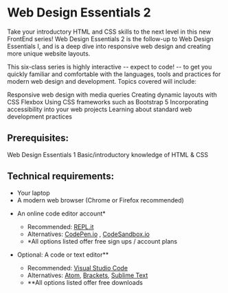 # Web Design Essentials 2

Take your introductory HTML and CSS skills to the next level in this new FrontEnd series! Web Design Essentials 2 is the follow-up to Web Design Essentials I, and is a deep dive into responsive web design and creating more unique website layouts.

This six-class series is highly interactive -- expect to code! -- to get you quickly familiar and comfortable with the languages, tools and practices for modern web design and development. Topics covered will include:

Responsive web design with media queries
Creating dynamic layouts with CSS Flexbox
Using CSS frameworks such as Bootstrap 5
Incorporating accessibility into your web projects
Learning about standard web development practices

## Prerequisites:

Web Design Essentials 1
Basic/introductory knowledge of HTML & CSS

## Technical requirements:

- Your laptop
- A modern web browser (Chrome or Firefox recommended)

* An online code editor account\*

  - Recommended: [REPL.it](https://replit.com/)
  - Alternatives: [CodePen.io](https://codepen.io/) , [CodeSandbox.io](https://codesandbox.io/)
  - \*All options listed offer free sign ups / account plans

* Optional: A code or text editor\*\*
  - Recommended: [Visual Studio Code](https://code.visualstudio.com/)
  - Alternatives: [Atom](https://atom.io/), [Brackets](http://brackets.io/), [Sublime Text](https://www.sublimetext.com/)
  - \*\*All options listed offer free downloads
